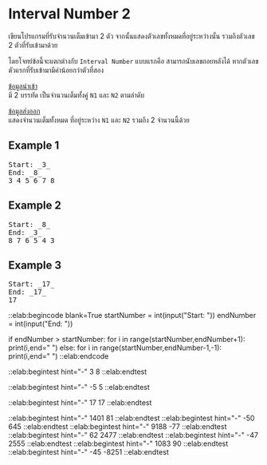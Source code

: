 # Interval Number 2

เขียนโปรแกรมที่รับจำนวนเต็มเข้ามา 2 ตัว จากนั้นแสดงตัวเลขทั้งหมดที่อยู่ระหว่างนั้น รวมถึงตัวเลข 2 ตัวที่รับเข้ามาด้วย  

โดยโจทย์ข้อนี้จะแตกต่างกับ `Interval Number` แบบแรกคือ สามารถนับเลขถอยหลังได้ หากตัวเลขตัวแรกที่รับเข้ามามีค่าน้อยกว่าตัวที่สอง

<u>ข้อมูลนำเข้า</u>  
มี 2 บรรทัด เป็นจำนวนเต็มทั้งคู่ `N1` และ `N2` ตามลำดับ

<u>ข้อมูลส่งออก</u>  
แสดงจำนวนเต็มทั้งหมด ที่อยู่ระหว่าง `N1` และ `N2` รวมถึง 2 จำนวนนี้ด้วย

## Example 1
<pre class="output">
Start: _3_
End: _8_
3 4 5 6 7 8
</pre>

## Example 2
<pre class="output">
Start: _8_
End: _3_
8 7 6 5 4 3
</pre>

## Example 3
<pre class="output">
Start: _17_
End: _17_
17
</pre>

::elab:begincode blank=True
startNumber = int(input("Start: "))
endNumber = int(input("End: "))

if endNumber > startNumber:
    for i in range(startNumber,endNumber+1):
        print(i,end=" ")
else:
    for i in range(startNumber,endNumber-1,-1):
        print(i,end=" ")
::elab:endcode

::elab:begintest hint="-"
3
8
::elab:endtest

::elab:begintest hint="-"
-5
5
::elab:endtest

::elab:begintest hint="-"
17
17
::elab:endtest

::elab:begintest hint="-"
1401
81
::elab:endtest
::elab:begintest hint="-"
-50
645
::elab:endtest
::elab:begintest hint="-"
9188
-77
::elab:endtest
::elab:begintest hint="-"
62
2477
::elab:endtest
::elab:begintest hint="-"
-47
2555
::elab:endtest
::elab:begintest hint="-"
1083
90
::elab:endtest
::elab:begintest hint="-"
-45
-8251
::elab:endtest